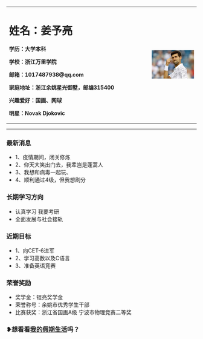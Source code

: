 <div>
<table border="0">
  <tr>
    <td width="75%">
      <h1>姓名：姜予亮</h1>
      <p><b>学历：大学本科</b></p>
       <p><b>学校：浙江万里学院</b></p>
      <p><b>邮箱：1017487938@qq.com</b></p>
      <p><b>家庭地址：浙江余姚星光御墅，邮编315400</b></p>
      <p><b>兴趣爱好：国画、网球</b></p>
      <p><b>明星：Novak Djokovic</b></p>
      </td>
    <td width="25%">
      <img src="/My Ajde Nole.jpg" width="100%">
    </td>
  </tr>
</table>
  </div>
  
  ---
  

### 最新消息
- 1、疫情期间，闭关修炼
- 2、仰天大笑出门去，我辈岂是蓬蒿人
- 3、我想和病毒一起玩、
- 4、顺利通过4级，但我想刷分

### 长期学习方向
- 认真学习 我要考研
- 全面发展与社会接轨

### 近期目标
- 1、向CET-6进军
- 2、学习高数以及C语言
- 3、准备英语竞赛

### 荣誉奖励
- 奖学金：锃亮奖学金
- 荣誉称号：余姚市优秀学生干部
- 比赛获奖：浙江省国画A级 宁波市物理竞赛二等奖

### ❥想看看[我的假期生活][1]吗？
[1]: hanjiashenghuo.md
